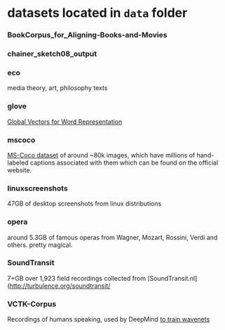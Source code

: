 # datasets located in `data` folder

### BookCorpus_for_Aligning-Books-and-Movies

### chainer_sketch08_output

### eco

media theory, art, philosophy texts

### glove

[Global Vectors for Word Representation](http://nlp.stanford.edu/projects/glove/)
### mscoco

[MS-Coco dataset](http://mscoco.org/) of around ~80k images, which have millions of hand-labeled captions associated with them which can be found on the official website.

### linuxscreenshots

47GB of desktop screenshots from linux distributions

### opera

around 5.3GB of famous operas from Wagner, Mozart, Rossini, Verdi and others. pretty magical. 

### SoundTransit

7+GB over 1,923 field recordings collected from [SoundTransit.nl](http://turbulence.org/soundtransit/

### VCTK-Corpus

Recordings of humans speaking, used by DeepMind [to train wavenets](https://deepmind.com/blog/wavenet-generative-model-raw-audio/)
